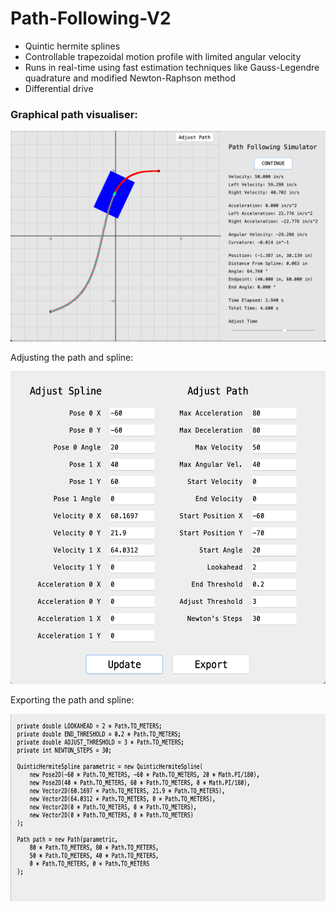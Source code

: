 # Path-Following-V2

* Quintic hermite splines
* Controllable trapezoidal motion profile with limited angular velocity
* Runs in real-time using fast estimation techniques like Gauss-Legendre quadrature and modified Newton-Raphson method
* Differential drive

### Graphical path visualiser:

![](https://raw.githubusercontent.com/MittyRobotics/Path-Following-V2/main/path-following/img/sim.png)

Adjusting the path and spline:

<img src="https://raw.githubusercontent.com/MittyRobotics/Path-Following-V2/main/path-following/img/adjust.png" alt="Adjust" height="500px">

Exporting the path and spline:

<img src="https://raw.githubusercontent.com/MittyRobotics/Path-Following-V2/main/path-following/img/export.png" alt="Export" height="300px">


